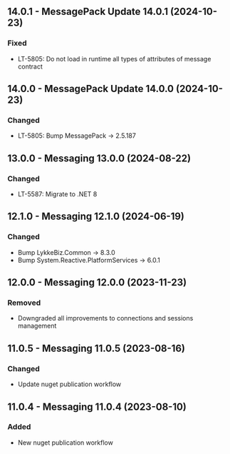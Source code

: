 ## 14.0.1 - MessagePack Update 14.0.1 (2024-10-23)

### Fixed
- LT-5805: Do not load in runtime all types of attributes of message contract

## 14.0.0 - MessagePack Update 14.0.0 (2024-10-23)

### Changed
- LT-5805: Bump MessagePack -> 2.5.187

## 13.0.0 - Messaging 13.0.0 (2024-08-22)

### Changed
- LT-5587: Migrate to .NET 8

## 12.1.0 - Messaging 12.1.0 (2024-06-19)

### Changed
- Bump LykkeBiz.Common -> 8.3.0
- Bump System.Reactive.PlatformServices -> 6.0.1

## 12.0.0 - Messaging 12.0.0 (2023-11-23)

### Removed
- Downgraded all improvements to connections and sessions management  

## 11.0.5 - Messaging 11.0.5 (2023-08-16)

### Changed
- Update nuget publication workflow

## 11.0.4 - Messaging 11.0.4 (2023-08-10)

### Added
- New nuget publication workflow

